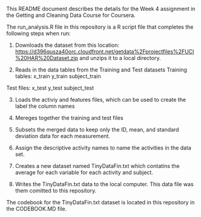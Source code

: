 This README document describes the details for the Week 4 assignment in the Getting and Cleaning Data Course for Coursera.

The run_analysis.R file in this repository is a R script file that completes the following steps when run:

1) Downloads the dataset from this location:  https://d396qusza40orc.cloudfront.net/getdata%2Fprojectfiles%2FUCI%20HAR%20Dataset.zip and
unzips it to a local directory.

2) Reads in the data tables from the Training and Test datasets
  Training tables:  x_train
                    y_train
                    subject_train
  
  Test files:  x_test
               y_test
               subject_test

3) Loads the activiy and features files, which can be used to create the label the column names

4) Mereges together the training and test files

5) Subsets the merged data to keep only the ID, mean, and standard deviation data for each measurement.

6) Assign the descriptive activity names to name the activities in the data set.

7) Creates a new dataset named TinyDataFin.txt which contatins the average for each variable for each activity and subject.

8) Writes the TinyDataFin.txt data to the local computer.  This data file was them comitted to this repository.


The codebook for the TinyDataFin.txt dataset is located in this repository in the CODEBOOK.MD file.




